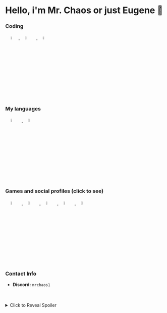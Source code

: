 # Hello, i'm Mr. Chaos or just Eugene 👋



### Coding

<a/>ㅤ<a>
<a href="https://haxe.org"> <img src="https://upload.wikimedia.org/wikipedia/commons/thumb/8/89/Haxe_logo.svg/800px-Haxe_logo.svg.png" width="5%"/> </a>
<a/>ㅤ<a>
<a href="https://html.spec.whatwg.org/"> <img src="https://i.imgur.com/94n31ta.png" width="5%" style="margin-right: 10px;"/> <a>
<a/>ㅤ<a>
<a href="https://drafts.csswg.org/"> <img src="https://upload.wikimedia.org/wikipedia/commons/thumb/6/62/CSS3_logo.svg/512px-CSS3_logo.svg.png?20210705212817" width="5%" style="margin-right: 10px;"/> </a>

### My languages

<a/>ㅤ<a>
<a href="https://en.wikipedia.org/wiki/Russian_language"> <img src="https://i.imgur.com/ukbpkb1.png" width="5%" style="margin-right: 10px;"/> </a>
<a/>ㅤ<a>
<a href="https://en.wikipedia.org/wiki/English_language"> <img src="https://i.imgur.com/wk7f8Ic.png" width="5%" style="margin-right: 10px;"/> </a>

### Games and social profiles (click to see)

<a/>ㅤ<a>
<a href="https://gamebanana.com/members/3160716"> <img src="https://images.gamebanana.com/static/img/favicon/256x256.png" width="5%" style="margin-right: 10px;"/> </a>
<a/>ㅤ<a>
<a href="https://youtube.com/@TheLeerName"> <img src="https://i.imgur.com/GUaL8pM.png" width="5%" style="margin-right: 10px;"/> </a>
<a/>ㅤ<a>
<a href="https://steamcommunity.com/profiles/76561199218536719/"> <img src="https://upload.wikimedia.org/wikipedia/commons/thumb/8/83/Steam_icon_logo.svg/640px-Steam_icon_logo.svg.png" width="5%" style="margin-right: 10px;"/> </a>
<a/>ㅤ<a>
<a href="https://open.spotify.com/user/312ethrxjgpdjizeescj6ktxu634?si=e7bbce3bc10141cd"> <img src="https://play-lh.googleusercontent.com/P2VMEenhpIsubG2oWbvuLGrs0GyyzLiDosGTg8bi8htRXg9Uf0eUtHiUjC28p1jgHzo" width="5%" style="margin-right: 10px;"/> </a>
<a/>ㅤ<a>
<a href="https://twitter.com/Mr_Chaos3"> <img src="https://seeklogo.com/images/T/twitter-x-logo-0339F999CF-seeklogo.com.png?v=638264860180000000" width="5%" style="margin-right: 10px;"/> </a>

### Contact Info

- **Discord:** `mrchaos1`

<a/>ㅤ<a>
<details>
  <summary>Click to Reveal Spoiler</summary>
  
  **meow.**

</details>

